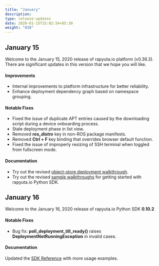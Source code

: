 ```yaml
---
title: "January"
description:
type: release-updates
date: 2020-01-15T15:02:54+05:30
weight: "838"
---
```

## January 15
Welcome to the January 15, 2020 release of rapyuta.io
platform (v0.36.3). There are significant updates in this version
that we hope you will like.

#### Improvements

* Internal improvements to platform infrastructure for better reliability.
* Enhance deployment dependency graph based on namespace grouping.

#### Notable Fixes

* Fixed the issue of duplicate APT entries caused by the downloading script during a device onboarding process.
* Stale deployment phase in list view.
* Removed ***ros_distro*** key in non-ROS package manifests.
* Removed **Ctrl + F** key binding that overrides browser default function.
* Fixed the issue of improperly resizing of SSH terminal when toggled from fullscreen mode.

#### Documentation

* Try out the revised [object-store deployment walkthrough](/developer-guide/create-software-packages/persistent-storage/obj-store-deployment-tutorial).
* Try out the revised [sample walkthroughs](/developer-guide/tooling-automation/python-sdk/sample-walkthroughs/) for getting started with rapyuta.io Python SDK.

## January 16

Welcome to the January 16, 2020 release of rapyuta.io Python SDK **0.10.2**

#### Notable Fixes

* Bug fix: **poll_deployment_till_ready()** raises **DeploymentNotRunningException** in invalid cases.

#### Documentation
Updated the [SDK Reference](https://sdkdocs.apps.rapyuta.io/) with more usage examples.